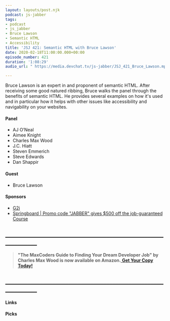 ```yaml
---
layout: layouts/post.njk
podcast: js-jabber
tags:
- podcast
- js_jabber
- Bruce Lawson
- Semantic HTML
- Accessibility
title: 'JSJ 421: Semantic HTML with Bruce Lawson'
date: 2020-02-18T11:00:00.000+00:00
episode_number: 421
duration: '1:08:29'
audio_url: " https://media.devchat.tv/js-jabber/JSJ_421_Bruce_Lawson.mp3"

---
```

Bruce Lawson is an expert in and proponent of semantic HTML. After receiving some good natured ribbing, Bruce walks the panel through the benefits of semantic HTML. He provides several examples on how it's used and in particular how it helps with other issues like accessibility and navigability on your websites.

#### **Panel**

* AJ O’Neal 
* Aimee Knight 
* Charles Max Wood 
* J.C. Hiatt 
* Steven Emmerich 
* Steve Edwards 
* Dan Shappir

#### **Guest**

* Bruce Lawson

#### **Sponsors**

* [G2i](https://www.g2i.co/?utm_source=Javascript_Jabber&utm_medium=Podcast&utm_campaign=DevChat)
* [Springboard | ](https://www.springboard.com/workshops/software-engineering-career-track/?utm_source=devchat&utm_medium=podcast&utm_campaign=javascriptjabber)[Promo code "JABBER" gives $500 off the job-guaranteed](https://www.springboard.com/workshops/software-engineering-career-track/?utm_source=devchat&utm_medium=podcast&utm_campaign=reactroundup)[ Course](https://www.springboard.com/workshops/software-engineering-career-track/?utm_source=devchat&utm_medium=podcast&utm_campaign=javascriptjabber)

## **____________________________________________________________**

> **"The MaxCoders Guide to Finding Your Dream Developer Job" by Charles Max Wood is now available on Amazon.**[ **Get Your Copy Today!**](https://www.amazon.com/gp/product/B081MBL5C9/ref=as_li_ss_tl?ie=UTF8&linkCode=sl1&tag=devchattv-20&linkId=9d61363241636e2546ef46abba198746&language=en_US)

## **____________________________________________________________**

#### **Links**

#### **Picks**